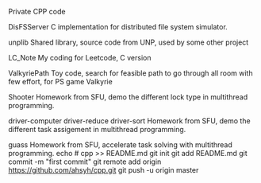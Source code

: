 Private CPP code

DisFSServer
C implementation for distributed file system simulator.

unplib
Shared library, source code from UNP, used by some other project

LC_Note
My coding for Leetcode, C version

ValkyriePath
Toy code, search for feasible path to go through all room with few effort, for PS game Valkyrie

Shooter
Homework from SFU, demo the different lock type in multithread programming.

driver-computer
driver-reduce
driver-sort
Homework from SFU, demo the different task assigement in multithread programming.

guass
Homework from SFU, accelerate task solving with multithread programming.
  echo # cpp >> README.md
  git init
  git add README.md
  git commit -m "first commit"
  git remote add origin https://github.com/ahsyh/cpp.git
  git push -u origin master
